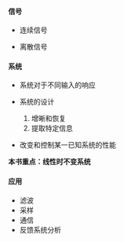 #### 信号

- 连续信号

- 离散信号

#### 系统

- 系统对于不同输入的响应
- 系统的设计
  1. 增晰和恢复
  2. 提取特定信息

- 改变和控制某一已知系统的性能

**本书重点：线性时不变系统**

#### 应用

- 滤波
- 采样
- 通信
- 反馈系统分析